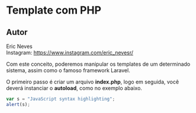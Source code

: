 Template com PHP
==========

Autor
----------
Eric Neves  
Instagram: https://www.instagram.com/eric_nevesr/

Com este conceito, poderemos manipular os templates de um determinado sistema, assim como o famoso framework Laravel.

O primeiro passo é criar um arquivo **index.php**, logo em seguida, você deverá instanciar o **autoload**, como no exemplo abaixo.

```javascript
var s = "JavaScript syntax highlighting";
alert(s);
```

